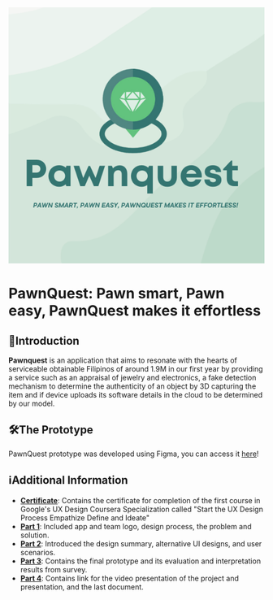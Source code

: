 
![PawnQuest Logo](Part%201/PawnQuest_Logo.png)
# PawnQuest: Pawn smart, Pawn easy, PawnQuest makes it effortless


## 🌟Introduction 
**Pawnquest** is an application that aims to resonate with the hearts of serviceable obtainable Filipinos of around 1.9M in our first year by providing a service such as an appraisal of jewelry and electronics, a fake detection mechanism to determine the authenticity of an object by 3D capturing the item and if device uploads its software details in the cloud to be determined by our model. 

## 🛠️The Prototype
PawnQuest prototype was developed using Figma, you can access it [here](https://bit.ly/Pawnquest-Prototype)!

## ℹ️Additional Information
- **[Certificate](Certificate)**: Contains the certificate for completion of the first course in Google's UX Design Coursera Specialization called "Start the UX Design Process Empathize Define and Ideate"
- **[Part 1](Part%201)**: Included app and team logo, design process, the problem and solution.
- **[Part 2](Part%202)**: Introduced the design summary, alternative UI designs, and user scenarios.
- **[Part 3](Part%203)**: Contains the final prototype and its evaluation and interpretation results from survey.
- **[Part 4](Part%204)**: Contains link for the video presentation of the project and presentation, and the last document.